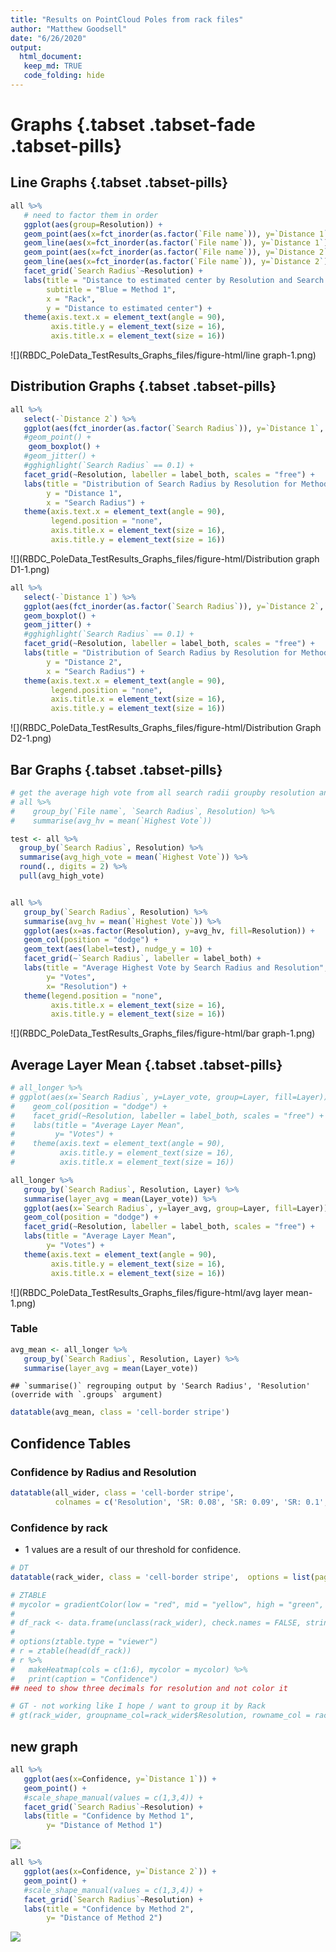 ```yaml
---
title: "Results on PointCloud Poles from rack files"
author: "Matthew Goodsell"
date: "6/26/2020"
output: 
  html_document:
   keep_md: TRUE 
   code_folding: hide 
---
```







# Graphs {.tabset .tabset-fade .tabset-pills}

## Line Graphs {.tabset .tabset-pills}


```r
all %>% 
   # need to factor them in order
   ggplot(aes(group=Resolution)) +
   geom_point(aes(x=fct_inorder(as.factor(`File name`)), y=`Distance 1`), color="blue4") +
   geom_line(aes(x=fct_inorder(as.factor(`File name`)), y=`Distance 1`), color="blue4") +
   geom_point(aes(x=fct_inorder(as.factor(`File name`)), y=`Distance 2`)) +
   geom_line(aes(x=fct_inorder(as.factor(`File name`)), y=`Distance 2`)) + 
   facet_grid(`Search Radius`~Resolution) +
   labs(title = "Distance to estimated center by Resolution and Search Radius", 
        subtitle = "Blue = Method 1", 
        x = "Rack",
        y = "Distance to estimated center") +
   theme(axis.text.x = element_text(angle = 90), 
         axis.title.y = element_text(size = 16),
         axis.title.x = element_text(size = 16))
```

![](RBDC_PoleData_TestResults_Graphs_files/figure-html/line graph-1.png)<!-- -->


## Distribution Graphs {.tabset .tabset-pills}


```r
all %>% 
   select(-`Distance 2`) %>% 
   ggplot(aes(fct_inorder(as.factor(`Search Radius`)), y=`Distance 1`, color=fct_inorder(as.factor(`Search Radius`)))) +
   #geom_point() +
    geom_boxplot() +
   #geom_jitter() +
   #gghighlight(`Search Radius` == 0.1) +
   facet_grid(~Resolution, labeller = label_both, scales = "free") +
   labs(title = "Distribution of Search Radius by Resolution for Method 1",
        y = "Distance 1", 
        x = "Search Radius") +
   theme(axis.text.x = element_text(angle = 90), 
         legend.position = "none", 
         axis.title.x = element_text(size = 16), 
         axis.title.y = element_text(size = 16))
```

![](RBDC_PoleData_TestResults_Graphs_files/figure-html/Distribution graph D1-1.png)<!-- -->




```r
all %>% 
   select(-`Distance 1`) %>% 
   ggplot(aes(fct_inorder(as.factor(`Search Radius`)), y=`Distance 2`,    color=fct_inorder(as.factor(`Search Radius`)))) +
   geom_boxplot() +
   geom_jitter() +
   #gghighlight(`Search Radius` == 0.1) +
   facet_grid(~Resolution, labeller = label_both, scales = "free") +
   labs(title = "Distribution of Search Radius by Resolution for Method 2",
        y = "Distance 2", 
        x = "Search Radius") +
   theme(axis.text.x = element_text(angle = 90), 
         legend.position = "none", 
         axis.title.x = element_text(size = 16), 
         axis.title.y = element_text(size = 16))
```

![](RBDC_PoleData_TestResults_Graphs_files/figure-html/Distribution Graph D2-1.png)<!-- -->


## Bar Graphs {.tabset .tabset-pills}



```r
# get the average high vote from all search radii groupby resolution and facet_grid
# all %>% 
#    group_by(`File name`, `Search Radius`, Resolution) %>% 
#    summarise(avg_hv = mean(`Highest Vote`))

test <- all %>%
  group_by(`Search Radius`, Resolution) %>% 
  summarise(avg_high_vote = mean(`Highest Vote`)) %>% 
  round(., digits = 2) %>% 
  pull(avg_high_vote)


all %>% 
   group_by(`Search Radius`, Resolution) %>% 
   summarise(avg_hv = mean(`Highest Vote`)) %>%
   ggplot(aes(x=as.factor(Resolution), y=avg_hv, fill=Resolution)) +
   geom_col(position = "dodge") + 
   geom_text(aes(label=test), nudge_y = 10) +
   facet_grid(~`Search Radius`, labeller = label_both) +
   labs(title = "Average Highest Vote by Search Radius and Resolution", 
        y= "Votes", 
        x= "Resolution") +
   theme(legend.position = "none", 
         axis.title.x = element_text(size = 16), 
         axis.title.y = element_text(size = 16))
```

![](RBDC_PoleData_TestResults_Graphs_files/figure-html/bar graph-1.png)<!-- -->


## Average Layer Mean {.tabset .tabset-pills}


```r
# all_longer %>% 
# ggplot(aes(x=`Search Radius`, y=Layer_vote, group=Layer, fill=Layer)) +
#    geom_col(position = "dodge") +
#    facet_grid(~Resolution, labeller = label_both, scales = "free") +
#    labs(title = "Average Layer Mean", 
#         y= "Votes") +
#    theme(axis.text = element_text(angle = 90), 
#          axis.title.y = element_text(size = 16), 
#          axis.title.x = element_text(size = 16)) 

all_longer %>% 
   group_by(`Search Radius`, Resolution, Layer) %>% 
   summarise(layer_avg = mean(Layer_vote)) %>% 
   ggplot(aes(x=`Search Radius`, y=layer_avg, group=Layer, fill=Layer)) +
   geom_col(position = "dodge") +
   facet_grid(~Resolution, labeller = label_both, scales = "free") +
   labs(title = "Average Layer Mean", 
        y= "Votes") +
   theme(axis.text = element_text(angle = 90), 
         axis.title.y = element_text(size = 16), 
         axis.title.x = element_text(size = 16)) 
```

![](RBDC_PoleData_TestResults_Graphs_files/figure-html/avg layer mean-1.png)<!-- -->

### Table 


```r
avg_mean <- all_longer %>% 
   group_by(`Search Radius`, Resolution, Layer) %>% 
   summarise(layer_avg = mean(Layer_vote))
```

```
## `summarise()` regrouping output by 'Search Radius', 'Resolution' (override with `.groups` argument)
```

```r
datatable(avg_mean, class = 'cell-border stripe')
```

<!--html_preserve--><div id="htmlwidget-b6b3f5252ea3f8ea8e18" style="width:100%;height:auto;" class="datatables html-widget"></div>
<script type="application/json" data-for="htmlwidget-b6b3f5252ea3f8ea8e18">{"x":{"filter":"none","data":[["1","2","3","4","5","6","7","8","9","10","11","12","13","14","15","16","17","18","19","20","21","22","23","24","25","26","27","28","29","30","31","32","33","34","35","36","37","38","39","40","41","42","43","44","45","46","47","48","49","50","51","52","53","54","55","56","57","58","59","60","61","62","63","64","65","66","67","68","69","70","71","72","73","74","75","76","77","78","79","80","81","82","83","84","85","86","87","88","89","90","91","92","93","94","95","96","97","98","99","100","101","102","103","104","105","106","107","108","109","110","111","112","113","114","115","116","117","118","119","120","121","122","123","124","125","126","127","128","129","130","131","132","133","134","135","136","137","138","139","140","141","142","143","144","145","146","147","148","149","150","151","152","153","154","155","156","157","158","159","160","161","162","163","164","165","166","167","168","169","170","171","172","173","174","175","176","177","178","179","180","181","182","183","184","185","186","187","188","189","190","191","192","193","194","195","196","197","198","199","200","201","202","203","204","205","206","207","208","209","210","211","212","213","214","215","216","217","218","219","220","221","222","223","224","225","226","227","228","229","230","231","232","233","234","235","236","237","238","239","240","241","242","243","244","245","246","247","248","249","250","251","252","253","254","255","256","257","258","259","260","261","262","263","264","265","266","267","268","269","270","271","272","273","274","275","276","277","278","279","280","281","282","283","284","285","286","287","288","289","290","291","292","293","294","295","296","297","298","299","300","301","302","303","304","305","306","307","308","309","310","311","312","313","314","315"],[0.08,0.08,0.08,0.08,0.08,0.08,0.08,0.08,0.08,0.08,0.08,0.08,0.08,0.08,0.08,0.08,0.08,0.08,0.08,0.08,0.08,0.08,0.08,0.08,0.08,0.08,0.08,0.08,0.08,0.08,0.08,0.08,0.08,0.08,0.08,0.08,0.08,0.08,0.08,0.08,0.08,0.08,0.08,0.08,0.08,0.08,0.08,0.08,0.08,0.08,0.08,0.08,0.08,0.08,0.08,0.08,0.08,0.08,0.08,0.08,0.08,0.08,0.08,0.09,0.09,0.09,0.09,0.09,0.09,0.09,0.09,0.09,0.09,0.09,0.09,0.09,0.09,0.09,0.09,0.09,0.09,0.09,0.09,0.09,0.09,0.09,0.09,0.09,0.09,0.09,0.09,0.09,0.09,0.09,0.09,0.09,0.09,0.09,0.09,0.09,0.09,0.09,0.09,0.09,0.09,0.09,0.09,0.09,0.09,0.09,0.09,0.09,0.09,0.09,0.09,0.09,0.09,0.09,0.09,0.09,0.09,0.09,0.09,0.09,0.09,0.09,0.1,0.1,0.1,0.1,0.1,0.1,0.1,0.1,0.1,0.1,0.1,0.1,0.1,0.1,0.1,0.1,0.1,0.1,0.1,0.1,0.1,0.1,0.1,0.1,0.1,0.1,0.1,0.1,0.1,0.1,0.1,0.1,0.1,0.1,0.1,0.1,0.1,0.1,0.1,0.1,0.1,0.1,0.1,0.1,0.1,0.1,0.1,0.1,0.1,0.1,0.1,0.1,0.1,0.1,0.1,0.1,0.1,0.1,0.1,0.1,0.1,0.1,0.1,0.11,0.11,0.11,0.11,0.11,0.11,0.11,0.11,0.11,0.11,0.11,0.11,0.11,0.11,0.11,0.11,0.11,0.11,0.11,0.11,0.11,0.11,0.11,0.11,0.11,0.11,0.11,0.11,0.11,0.11,0.11,0.11,0.11,0.11,0.11,0.11,0.11,0.11,0.11,0.11,0.11,0.11,0.11,0.11,0.11,0.11,0.11,0.11,0.11,0.11,0.11,0.11,0.11,0.11,0.11,0.11,0.11,0.11,0.11,0.11,0.11,0.11,0.11,0.12,0.12,0.12,0.12,0.12,0.12,0.12,0.12,0.12,0.12,0.12,0.12,0.12,0.12,0.12,0.12,0.12,0.12,0.12,0.12,0.12,0.12,0.12,0.12,0.12,0.12,0.12,0.12,0.12,0.12,0.12,0.12,0.12,0.12,0.12,0.12,0.12,0.12,0.12,0.12,0.12,0.12,0.12,0.12,0.12,0.12,0.12,0.12,0.12,0.12,0.12,0.12,0.12,0.12,0.12,0.12,0.12,0.12,0.12,0.12,0.12,0.12,0.12],[0.001,0.001,0.001,0.001,0.001,0.001,0.001,0.001,0.001,0.001,0.001,0.001,0.001,0.001,0.001,0.001,0.001,0.001,0.001,0.001,0.001,0.003,0.003,0.003,0.003,0.003,0.003,0.003,0.003,0.003,0.003,0.003,0.003,0.003,0.003,0.003,0.003,0.003,0.003,0.003,0.003,0.003,0.005,0.005,0.005,0.005,0.005,0.005,0.005,0.005,0.005,0.005,0.005,0.005,0.005,0.005,0.005,0.005,0.005,0.005,0.005,0.005,0.005,0.001,0.001,0.001,0.001,0.001,0.001,0.001,0.001,0.001,0.001,0.001,0.001,0.001,0.001,0.001,0.001,0.001,0.001,0.001,0.001,0.001,0.003,0.003,0.003,0.003,0.003,0.003,0.003,0.003,0.003,0.003,0.003,0.003,0.003,0.003,0.003,0.003,0.003,0.003,0.003,0.003,0.003,0.005,0.005,0.005,0.005,0.005,0.005,0.005,0.005,0.005,0.005,0.005,0.005,0.005,0.005,0.005,0.005,0.005,0.005,0.005,0.005,0.005,0.001,0.001,0.001,0.001,0.001,0.001,0.001,0.001,0.001,0.001,0.001,0.001,0.001,0.001,0.001,0.001,0.001,0.001,0.001,0.001,0.001,0.003,0.003,0.003,0.003,0.003,0.003,0.003,0.003,0.003,0.003,0.003,0.003,0.003,0.003,0.003,0.003,0.003,0.003,0.003,0.003,0.003,0.005,0.005,0.005,0.005,0.005,0.005,0.005,0.005,0.005,0.005,0.005,0.005,0.005,0.005,0.005,0.005,0.005,0.005,0.005,0.005,0.005,0.001,0.001,0.001,0.001,0.001,0.001,0.001,0.001,0.001,0.001,0.001,0.001,0.001,0.001,0.001,0.001,0.001,0.001,0.001,0.001,0.001,0.003,0.003,0.003,0.003,0.003,0.003,0.003,0.003,0.003,0.003,0.003,0.003,0.003,0.003,0.003,0.003,0.003,0.003,0.003,0.003,0.003,0.005,0.005,0.005,0.005,0.005,0.005,0.005,0.005,0.005,0.005,0.005,0.005,0.005,0.005,0.005,0.005,0.005,0.005,0.005,0.005,0.005,0.001,0.001,0.001,0.001,0.001,0.001,0.001,0.001,0.001,0.001,0.001,0.001,0.001,0.001,0.001,0.001,0.001,0.001,0.001,0.001,0.001,0.003,0.003,0.003,0.003,0.003,0.003,0.003,0.003,0.003,0.003,0.003,0.003,0.003,0.003,0.003,0.003,0.003,0.003,0.003,0.003,0.003,0.005,0.005,0.005,0.005,0.005,0.005,0.005,0.005,0.005,0.005,0.005,0.005,0.005,0.005,0.005,0.005,0.005,0.005,0.005,0.005,0.005],["Layer 0","Layer 01 mean","Layer 02 mean","Layer 03 mean","Layer 04 mean","Layer 05 mean","Layer 06 mean","Layer 07 mean","Layer 08 mean","Layer 09 mean","Layer 10 mean","Layer 11 mean","Layer 12 mean","Layer 13 mean","Layer 14 mean","Layer 15 mean","Layer 16 mean","Layer 17 mean","Layer 18 mean","Layer 19 mean","Layer 20 mean","Layer 0","Layer 01 mean","Layer 02 mean","Layer 03 mean","Layer 04 mean","Layer 05 mean","Layer 06 mean","Layer 07 mean","Layer 08 mean","Layer 09 mean","Layer 10 mean","Layer 11 mean","Layer 12 mean","Layer 13 mean","Layer 14 mean","Layer 15 mean","Layer 16 mean","Layer 17 mean","Layer 18 mean","Layer 19 mean","Layer 20 mean","Layer 0","Layer 01 mean","Layer 02 mean","Layer 03 mean","Layer 04 mean","Layer 05 mean","Layer 06 mean","Layer 07 mean","Layer 08 mean","Layer 09 mean","Layer 10 mean","Layer 11 mean","Layer 12 mean","Layer 13 mean","Layer 14 mean","Layer 15 mean","Layer 16 mean","Layer 17 mean","Layer 18 mean","Layer 19 mean","Layer 20 mean","Layer 0","Layer 01 mean","Layer 02 mean","Layer 03 mean","Layer 04 mean","Layer 05 mean","Layer 06 mean","Layer 07 mean","Layer 08 mean","Layer 09 mean","Layer 10 mean","Layer 11 mean","Layer 12 mean","Layer 13 mean","Layer 14 mean","Layer 15 mean","Layer 16 mean","Layer 17 mean","Layer 18 mean","Layer 19 mean","Layer 20 mean","Layer 0","Layer 01 mean","Layer 02 mean","Layer 03 mean","Layer 04 mean","Layer 05 mean","Layer 06 mean","Layer 07 mean","Layer 08 mean","Layer 09 mean","Layer 10 mean","Layer 11 mean","Layer 12 mean","Layer 13 mean","Layer 14 mean","Layer 15 mean","Layer 16 mean","Layer 17 mean","Layer 18 mean","Layer 19 mean","Layer 20 mean","Layer 0","Layer 01 mean","Layer 02 mean","Layer 03 mean","Layer 04 mean","Layer 05 mean","Layer 06 mean","Layer 07 mean","Layer 08 mean","Layer 09 mean","Layer 10 mean","Layer 11 mean","Layer 12 mean","Layer 13 mean","Layer 14 mean","Layer 15 mean","Layer 16 mean","Layer 17 mean","Layer 18 mean","Layer 19 mean","Layer 20 mean","Layer 0","Layer 01 mean","Layer 02 mean","Layer 03 mean","Layer 04 mean","Layer 05 mean","Layer 06 mean","Layer 07 mean","Layer 08 mean","Layer 09 mean","Layer 10 mean","Layer 11 mean","Layer 12 mean","Layer 13 mean","Layer 14 mean","Layer 15 mean","Layer 16 mean","Layer 17 mean","Layer 18 mean","Layer 19 mean","Layer 20 mean","Layer 0","Layer 01 mean","Layer 02 mean","Layer 03 mean","Layer 04 mean","Layer 05 mean","Layer 06 mean","Layer 07 mean","Layer 08 mean","Layer 09 mean","Layer 10 mean","Layer 11 mean","Layer 12 mean","Layer 13 mean","Layer 14 mean","Layer 15 mean","Layer 16 mean","Layer 17 mean","Layer 18 mean","Layer 19 mean","Layer 20 mean","Layer 0","Layer 01 mean","Layer 02 mean","Layer 03 mean","Layer 04 mean","Layer 05 mean","Layer 06 mean","Layer 07 mean","Layer 08 mean","Layer 09 mean","Layer 10 mean","Layer 11 mean","Layer 12 mean","Layer 13 mean","Layer 14 mean","Layer 15 mean","Layer 16 mean","Layer 17 mean","Layer 18 mean","Layer 19 mean","Layer 20 mean","Layer 0","Layer 01 mean","Layer 02 mean","Layer 03 mean","Layer 04 mean","Layer 05 mean","Layer 06 mean","Layer 07 mean","Layer 08 mean","Layer 09 mean","Layer 10 mean","Layer 11 mean","Layer 12 mean","Layer 13 mean","Layer 14 mean","Layer 15 mean","Layer 16 mean","Layer 17 mean","Layer 18 mean","Layer 19 mean","Layer 20 mean","Layer 0","Layer 01 mean","Layer 02 mean","Layer 03 mean","Layer 04 mean","Layer 05 mean","Layer 06 mean","Layer 07 mean","Layer 08 mean","Layer 09 mean","Layer 10 mean","Layer 11 mean","Layer 12 mean","Layer 13 mean","Layer 14 mean","Layer 15 mean","Layer 16 mean","Layer 17 mean","Layer 18 mean","Layer 19 mean","Layer 20 mean","Layer 0","Layer 01 mean","Layer 02 mean","Layer 03 mean","Layer 04 mean","Layer 05 mean","Layer 06 mean","Layer 07 mean","Layer 08 mean","Layer 09 mean","Layer 10 mean","Layer 11 mean","Layer 12 mean","Layer 13 mean","Layer 14 mean","Layer 15 mean","Layer 16 mean","Layer 17 mean","Layer 18 mean","Layer 19 mean","Layer 20 mean","Layer 0","Layer 01 mean","Layer 02 mean","Layer 03 mean","Layer 04 mean","Layer 05 mean","Layer 06 mean","Layer 07 mean","Layer 08 mean","Layer 09 mean","Layer 10 mean","Layer 11 mean","Layer 12 mean","Layer 13 mean","Layer 14 mean","Layer 15 mean","Layer 16 mean","Layer 17 mean","Layer 18 mean","Layer 19 mean","Layer 20 mean","Layer 0","Layer 01 mean","Layer 02 mean","Layer 03 mean","Layer 04 mean","Layer 05 mean","Layer 06 mean","Layer 07 mean","Layer 08 mean","Layer 09 mean","Layer 10 mean","Layer 11 mean","Layer 12 mean","Layer 13 mean","Layer 14 mean","Layer 15 mean","Layer 16 mean","Layer 17 mean","Layer 18 mean","Layer 19 mean","Layer 20 mean","Layer 0","Layer 01 mean","Layer 02 mean","Layer 03 mean","Layer 04 mean","Layer 05 mean","Layer 06 mean","Layer 07 mean","Layer 08 mean","Layer 09 mean","Layer 10 mean","Layer 11 mean","Layer 12 mean","Layer 13 mean","Layer 14 mean","Layer 15 mean","Layer 16 mean","Layer 17 mean","Layer 18 mean","Layer 19 mean","Layer 20 mean"],[139.9,41.09375,30.414583334,27.6645833338,25.415,23.268750001,22.1803571432,22.13883928535,21.56215277775,20.7034722218,20.39443181925,20.0027462119,19.4227564109,19.07918955985,18.61732142825,18.11760416705,17.514568014,17.07773692755,16.6055921054,16.1717105258,15.7855654758,252.7,131.075,119.0124999905,111.089583341,103.10375,95.0279166645,87.083630956,81.0444196465,75.2211805535,70.3772222235,66.1262500045,62.2920454535,58.8907051285,55.852747251,53.195952377,50.7562499985,48.668566175,46.867401963,45.294444444,43.7749342105,42.4403571445,339.7,212.09375,188.11875,163.039583332,142.57125,125.970833344,113.124404758,102.4832589295,94.0114583325,87.0808333325,81.4952272675,76.9758522745,72.9521634635,69.667101649,66.6825000055,64.0176041625,61.7183364015,59.543137256,57.801133041,56.244375004,54.987529759,141.55,26.29375,17.37291666575,17.48437499985,17.02375,16.1912500005,15.5065476191,15.5053571431,15.18593749995,14.68027777745,14.4481818172,14.2066287876,13.8409455131,13.560508242,13.1179166662,12.86171874945,12.6312499997,12.5032679739,12.34364034995,12.06888157945,11.85136904795,235.1,123.5375,114.283333332,105.373958334,94.663125,86.577916663,79.3601190545,73.549107136,68.113541671,63.703888884,60.006250003,56.7449810635,54.03982372,51.735782968,49.546369047,47.5820833315,45.784191175,44.025531044,42.502960525,40.9999013195,39.613898806,307.8,190.44375,172.1458333385,150.001041682,131.263125,116.4700000115,104.5255952385,95.3562500035,88.221354165,82.1245833325,77.1938636415,72.3737689415,68.439983971,64.911813188,61.7847619045,58.9176041685,56.3525735245,54.0285539235,51.946052633,50.135032897,48.478958332,132.65,22.2375,25.63333333215,22.62812499865,20.09375,19.46208333295,18.6583333332,18.36674107145,18.5812499989,18.7026388886,18.83443181795,18.51022727325,18.1718749998,17.73131868175,17.4513690472,17.15723958265,16.9144301466,16.66102941175,16.3892909355,16.0097368417,15.61979166735,236.6,123.19375,111.697916658,107.0041666745,101.636875,95.0808333375,89.6622023755,84.5796875015,79.505555557,75.1691666635,70.6715909145,66.9422348435,63.466506413,60.29725275,57.4539880935,54.764010415,52.4470588315,50.225980389,48.2144736825,46.3219407885,44.519970237,337.85,224.16875,207.8708333385,182.929166665,161.083125,144.618749999,131.37589286,119.462276777,109.7434027825,101.179999993,93.7351136425,87.191856056,81.5452724345,76.5903846165,72.299702383,68.5038020825,65.211397055,62.349836602,59.799049712,57.499177629,55.4651488075,143.7,13.025,22.6395833328,18.81041666815,18.89875,18.3316666675,18.1642857143,17.69866071535,17.6451388888,17.11527777775,16.5945454546,16.43768939425,15.86850961515,15.5136675822,15.126190477,14.73916666565,14.3024816184,13.9627859484,13.65467836325,13.2203947368,12.92619047765,279.2,143.19375,132.947916669,124.545833337,115.470625,107.831666663,99.980654759,92.9236607125,86.4784722245,80.2284722225,74.7914772755,70.001325762,65.6905448655,61.8594093395,58.367321432,55.2390624965,52.509650731,50.027001632,47.7585160845,45.7483881615,43.9148214295,349.65,233.74375,210.160416667,188.693750008,166.75625,146.7712499895,130.6705357035,117.387723217,106.0140624995,96.733750005,89.092045464,82.5411931805,77.1009615395,72.4103708795,68.3185714255,64.8421874975,61.763419124,59.0150735255,56.5954678375,54.401348684,52.384107143,137.25,16.575,25.4333333333,21.0072916665,20.539375,18.8870833338,18.68720238035,18.76227678665,18.75607638935,18.95958333365,18.2993181809,18.34138257605,17.8291666679,17.6649725268,17.08077380965,16.9575,16.4765624998,16.2085784305,15.81977339115,15.5178618424,15.1133333329,265.45,138.4,137.3604166655,131.2218750045,123.1825,114.1741666675,104.88898809,97.1959821425,89.8074652705,83.3686111095,77.708181814,72.705871212,68.2327724355,64.140590656,60.581369045,57.3565104205,54.500275732,51.8631536005,49.527229533,47.3982236885,45.4676785695,377.4,240.825,229.9687500015,202.473958336,179.693125,159.279166668,141.6607142815,127.5136160735,115.543576393,105.6951388845,97.443749994,90.2696969645,84.2860576955,79.0053571465,74.39339286,70.4455208355,66.9954044075,63.90596405,61.0975511695,58.7142105255,56.503124996]],"container":"<table class=\"cell-border stripe\">\n  <thead>\n    <tr>\n      <th> <\/th>\n      <th>Search Radius<\/th>\n      <th>Resolution<\/th>\n      <th>Layer<\/th>\n      <th>layer_avg<\/th>\n    <\/tr>\n  <\/thead>\n<\/table>","options":{"columnDefs":[{"className":"dt-right","targets":[1,2,4]},{"orderable":false,"targets":0}],"order":[],"autoWidth":false,"orderClasses":false}},"evals":[],"jsHooks":[]}</script><!--/html_preserve-->


## Confidence Tables 

### Confidence by Radius and Resolution


```r
datatable(all_wider, class = 'cell-border stripe',
          colnames = c('Resolution', 'SR: 0.08', 'SR: 0.09', 'SR: 0.1', "SR: 0.11", "SR: 0.12"))
```

<!--html_preserve--><div id="htmlwidget-ba4359288f90c3d95f76" style="width:100%;height:auto;" class="datatables html-widget"></div>
<script type="application/json" data-for="htmlwidget-ba4359288f90c3d95f76">{"x":{"filter":"none","data":[["1","2","3"],[0.001,0.003,0.005],[0.66793558505,0.17241141885,0.18386113385],[0.92065443255,0.1958643491,0.1834015693],[0.8677428584,0.1611506898,0.1601478783],[0.9823819121,0.2101862904,0.1609039029],[0.90446146005,0.17764688145,0.1609000486]],"container":"<table class=\"cell-border stripe\">\n  <thead>\n    <tr>\n      <th> <\/th>\n      <th>Resolution<\/th>\n      <th>SR: 0.08<\/th>\n      <th>SR: 0.09<\/th>\n      <th>SR: 0.1<\/th>\n      <th>SR: 0.11<\/th>\n      <th>SR: 0.12<\/th>\n    <\/tr>\n  <\/thead>\n<\/table>","options":{"columnDefs":[{"className":"dt-right","targets":[1,2,3,4,5,6]},{"orderable":false,"targets":0}],"order":[],"autoWidth":false,"orderClasses":false}},"evals":[],"jsHooks":[]}</script><!--/html_preserve-->




### Confidence by rack

- 1 values are a result of our threshold for confidence. 


```r
# DT
datatable(rack_wider, class = 'cell-border stripe',  options = list(pageLength = 9))
```

<!--html_preserve--><div id="htmlwidget-752ed22be846a87e793f" style="width:100%;height:auto;" class="datatables html-widget"></div>
<script type="application/json" data-for="htmlwidget-752ed22be846a87e793f">{"x":{"filter":"none","data":[["1","2","3","4","5","6","7","8","9","10","11","12","13","14","15","16","17","18","19","20","21","22","23","24","25","26","27","28","29","30","31","32","33","34","35","36","37","38","39","40","41","42","43","44","45","46","47","48","49","50","51","52","53","54","55","56","57","58","59","60"],["rack_1","rack_1","rack_1","rack_2","rack_2","rack_2","rack_3","rack_3","rack_3","rack_4","rack_4","rack_4","rack_5","rack_5","rack_5","rack_6","rack_6","rack_6","rack_7","rack_7","rack_7","rack_8","rack_8","rack_8","rack_9","rack_9","rack_9","rack_10","rack_10","rack_10","rack_11","rack_11","rack_11","rack_12","rack_12","rack_12","rack_13","rack_13","rack_13","rack_14","rack_14","rack_14","rack_15","rack_15","rack_15","rack_16","rack_16","rack_16","rack_17","rack_17","rack_17","rack_18","rack_18","rack_18","rack_19","rack_19","rack_19","rack_20","rack_20","rack_20"],[0.001,0.003,0.005,0.001,0.003,0.005,0.001,0.003,0.005,0.001,0.003,0.005,0.001,0.003,0.005,0.001,0.003,0.005,0.001,0.003,0.005,0.001,0.003,0.005,0.001,0.003,0.005,0.001,0.003,0.005,0.001,0.003,0.005,0.001,0.003,0.005,0.001,0.003,0.005,0.001,0.003,0.005,0.001,0.003,0.005,0.001,0.003,0.005,0.001,0.003,0.005,0.001,0.003,0.005,0.001,0.003,0.005,0.001,0.003,0.005],[0.811369509,0.211560771,0.16966929,0.811369509,0.211560771,0.169678314,0.811369509,0.211560771,0.169674736,0.811369509,0.211762192,0.170224385,0.811369509,0.211560771,0.169674736,0.567413851,0.169423412,0.166430516,0.674404398,0.132973779,0.147713712,0.805755396,0.136373736,0.128784111,0.577777778,0.129259909,0.150848116,0.35042891,0.145742064,0.174806466,0.416184971,0.161759926,0.196957227,0.668852459,0.159376974,0.188047271,0.811594203,0.174507932,0.17338082,0.586693991,0.162900199,0.173967373,0.586693991,0.162903937,0.173968759,0.794582393,0.175216065,0.268907313,0.500504808,0.133832535,0.147063618,0.335170555,0.219457344,0.254560791,0.825806452,0.196706216,0.286050583,0.8,0.129789073,0.19681454],[1,0.234071908,0.202421342,1,0.234071908,0.202421342,1,0.234071908,0.202421342,1,0.234418887,0.202936386,1,0.234071908,0.202421342,0.687285223,0.192851566,0.161516994,0.811594203,0.191596664,0.128758061,0.785388128,0.180000223,0.126613568,1,0.162409296,0.188554373,0.69296741,0.156700709,0.163619437,0.817661488,0.185599068,0.175004019,1,0.204607495,0.167788212,1,0.165691842,0.170368189,1,0.124407264,0.142465652,1,0.124408457,0.142466078,1,0.256391436,0.240904095,0.823865958,0.144344525,0.210071398,1,0.185933395,0.175794183,1,0.289647272,0.329720133,0.794326241,0.181991251,0.13176524],[1,0.133887682,0.165173303,1,0.133887682,0.165174179,1,0.133887682,0.165173692,1,0.138270971,0.166140069,1,0.133887682,0.165173692,0.595547987,0.189379876,0.154836761,1,0.15760707,0.131588724,0.806722689,0.210020462,0.124154951,0.67728721,0.177544704,0.16667008,0.462328767,0.132328087,0.156535189,0.794188862,0.12786271,0.16419531,1,0.160347425,0.158855747,0.684585848,0.208920667,0.163861404,0.824183797,0.133253009,0.132264566,0.824183797,0.133253495,0.1322648,1,0.257386311,0.121389279,1,0.150927349,0.155893938,0.685828211,0.145100773,0.190571347,1,0.195564184,0.294299436,1,0.169695975,0.128741099],[1,0.221532794,0.166158581,1,0.221532794,0.166158581,1,0.221532794,0.166158581,1,0.221369181,0.16888616,1,0.221532794,0.166158581,1,0.242476826,0.156849329,1,0.172777939,0.130624619,1,0.213348262,0.157478745,1,0.227475782,0.164904931,0.819027921,0.210441758,0.154504911,1,0.173907574,0.176519107,1,0.264534464,0.126582736,1,0.258722355,0.13799422,1,0.125463847,0.166053882,1,0.125463847,0.166053882,1,0.263901207,0.124579688,1,0.150018267,0.15766004,0.828610321,0.176674405,0.232962657,1,0.260358194,0.225179262,1,0.230660724,0.106609565],[1,0.183834327,0.151273786,1,0.183834327,0.151273786,1,0.183834327,0.151273786,1,0.147709129,0.15311693,1,0.183834327,0.151273786,0.801161103,0.189532508,0.171334095,1,0.143101137,0.135521788,1,0.233585923,0.131194845,1,0.215682735,0.12405652,1,0.139280291,0.155762203,1,0.145820957,0.154366378,1,0.173325218,0.132640552,1,0.170834489,0.16310317,0.343153423,0.126169477,0.176914865,0.343153423,0.126169477,0.176914865,1,0.261932849,0.252093039,1,0.142855261,0.136356063,0.601761252,0.148289655,0.223853191,1,0.274230992,0.217579521,1,0.179080223,0.108097803]],"container":"<table class=\"cell-border stripe\">\n  <thead>\n    <tr>\n      <th> <\/th>\n      <th>File name<\/th>\n      <th>Resolution<\/th>\n      <th>0.08<\/th>\n      <th>0.09<\/th>\n      <th>0.1<\/th>\n      <th>0.11<\/th>\n      <th>0.12<\/th>\n    <\/tr>\n  <\/thead>\n<\/table>","options":{"pageLength":9,"columnDefs":[{"className":"dt-right","targets":[2,3,4,5,6,7]},{"orderable":false,"targets":0}],"order":[],"autoWidth":false,"orderClasses":false,"lengthMenu":[9,10,25,50,100]}},"evals":[],"jsHooks":[]}</script><!--/html_preserve-->

```r
# ZTABLE
# mycolor = gradientColor(low = "red", mid = "yellow", high = "green", n = 20, plot = TRUE)
# 
# df_rack <- data.frame(unclass(rack_wider), check.names = FALSE, stringsAsFactors = FALSE)
# 
# options(ztable.type = "viewer")
# r = ztable(head(df_rack))
# r %>%
#   makeHeatmap(cols = c(1:6), mycolor = mycolor) %>%
#   print(caption = "Confidence")
## need to show three decimals for resolution and not color it

# GT - not working like I hope / want to group it by Rack
# gt(rack_wider, groupname_col=rack_wider$Resolution, rowname_col = rack_wider$`File name`)
```



## new graph


```r
all %>% 
   ggplot(aes(x=Confidence, y=`Distance 1`)) +
   geom_point() +
   #scale_shape_manual(values = c(1,3,4)) +
   facet_grid(`Search Radius`~Resolution) +
   labs(title = "Confidence by Method 1",
        y= "Distance of Method 1")
```

![](RBDC_PoleData_TestResults_Graphs_files/figure-html/unnamed-chunk-1-1.png)<!-- -->


```r
all %>% 
   ggplot(aes(x=Confidence, y=`Distance 2`)) +
   geom_point() +
   #scale_shape_manual(values = c(1,3,4)) +
   facet_grid(`Search Radius`~Resolution) +
   labs(title = "Confidence by Method 2", 
        y= "Distance of Method 2")
```

![](RBDC_PoleData_TestResults_Graphs_files/figure-html/unnamed-chunk-2-1.png)<!-- -->
